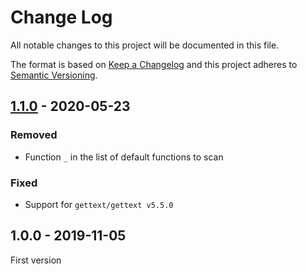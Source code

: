 # Change Log

All notable changes to this project will be documented in this file.

The format is based on [Keep a Changelog](http://keepachangelog.com/)
and this project adheres to [Semantic Versioning](http://semver.org/).

## [1.1.0] - 2020-05-23
### Removed
- Function `_` in the list of default functions to scan

### Fixed
- Support for `gettext/gettext v5.5.0`

## 1.0.0 - 2019-11-05
First version

[1.1.0]: https://github.com/php-gettext/JS-Scanner/compare/v1.0.0...v1.1.0
